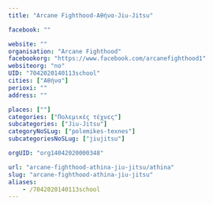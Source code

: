 ```yaml
---
title: "Arcane Fighthood-Αθήνα-Jiu-Jitsu"

facebook: ""

website: ""
organisation: "Arcane Fighthood"
facebookorg: "https://www.facebook.com/arcanefighthood1"
websiteorg: "no"
UID: "7042020140113school"
cities: ["Αθήνα"]
perioxi: ""
address: ""

places: [""]
categories: ["Πολεμικές τέχνες"]
subcategories: ["Jiu-Jitsu"]
categoryNoSLug: ["polemikes-texnes"]
subcategoriesNoSLug: ["jiujitsu"]

orgUID: "org14042020000348"

url: "arcane-fighthood-athina-jiu-jitsu/athina"
slug: "arcane-fighthood-athina-jiu-jitsu"
aliases:
    - /7042020140113school
---
```





